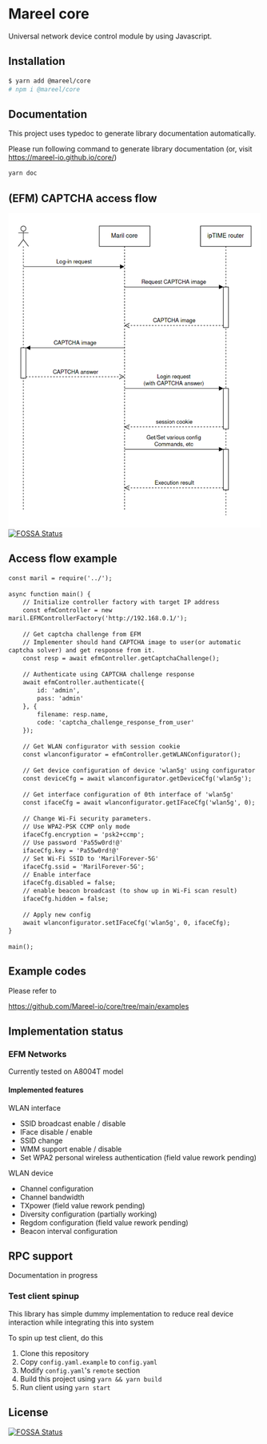 # Mareel core

Universal network device control module by using Javascript.

## Installation

```bash
$ yarn add @mareel/core
# npm i @mareel/core
```

## Documentation
This project uses typedoc to generate library documentation automatically.

Please run following command to generate library documentation (or, visit https://mareel-io.github.io/core/)

```bash
yarn doc
```

## (EFM) CAPTCHA access flow
![flow diagram](./flow.png)
[![FOSSA Status](https://app.fossa.com/api/projects/git%2Bgithub.com%2FMareel-io%2Fcore.svg?type=shield)](https://app.fossa.com/projects/git%2Bgithub.com%2FMareel-io%2Fcore?ref=badge_shield)

## Access flow example
```
const maril = require('../');

async function main() {
    // Initialize controller factory with target IP address
    const efmController = new maril.EFMControllerFactory('http://192.168.0.1/');

    // Get captcha challenge from EFM
    // Implementer should hand CAPTCHA image to user(or automatic captcha solver) and get response from it.
    const resp = await efmController.getCaptchaChallenge();

    // Authenticate using CAPTCHA challenge response
    await efmController.authenticate({
        id: 'admin',
        pass: 'admin'
    }, {
        filename: resp.name,
        code: 'captcha_challenge_response_from_user'
    });

    // Get WLAN configurator with session cookie
    const wlanconfigurator = efmController.getWLANConfigurator();

    // Get device configuration of device 'wlan5g' using configurator
    const deviceCfg = await wlanconfigurator.getDeviceCfg('wlan5g');

    // Get interface configuration of 0th interface of 'wlan5g'
    const ifaceCfg = await wlanconfigurator.getIFaceCfg('wlan5g', 0);

    // Change Wi-Fi security parameters.
    // Use WPA2-PSK CCMP only mode
    ifaceCfg.encryption = 'psk2+ccmp';
    // Use password 'Pa55w0rd!@'
    ifaceCfg.key = 'Pa55w0rd!@'
    // Set Wi-Fi SSID to 'MarilForever-5G'
    ifaceCfg.ssid = 'MarilForever-5G';
    // Enable interface
    ifaceCfg.disabled = false;
    // enable beacon broadcast (to show up in Wi-Fi scan result)
    ifaceCfg.hidden = false;

    // Apply new config
    await wlanconfigurator.setIFaceCfg('wlan5g', 0, ifaceCfg);
}

main();
```

## Example codes
Please refer to

https://github.com/Mareel-io/core/tree/main/examples

## Implementation status
### EFM Networks
Currently tested on A8004T model

#### Implemented features
WLAN interface
* SSID broadcast enable / disable
* IFace disable / enable
* SSID change
* WMM support enable / disable
* Set WPA2 personal wireless authentication (field value rework pending)

WLAN device
* Channel configuration
* Channel bandwidth 
* TXpower (field value rework pending)
* Diversity configuration (partially working)
* Regdom configuration (field value rework pending)
* Beacon interval configuration

## RPC support
Documentation in progress

### Test client spinup
This library has simple dummy implementation to reduce real device interaction while integrating this into system

To spin up test client, do this

1. Clone this repository
2. Copy `config.yaml.example` to `config.yaml`
3. Modify `config.yaml`'s `remote` section
4. Build this project using `yarn && yarn build`
5. Run client using `yarn start`

## License
[![FOSSA Status](https://app.fossa.com/api/projects/git%2Bgithub.com%2FMareel-io%2Fcore.svg?type=large)](https://app.fossa.com/projects/git%2Bgithub.com%2FMareel-io%2Fcore?ref=badge_large)